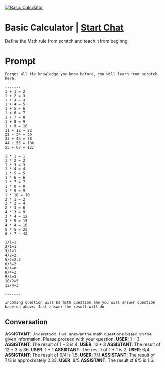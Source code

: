 
[![Basic Calculator](https://flow-prompt-covers.s3.us-west-1.amazonaws.com/icon/abstract/abs_5.png)](https://gptcall.net/chat.html?data=%7B%22contact%22%3A%7B%22id%22%3A%22WfpjLRgpjI7aoFDnxHsDJ%22%2C%22flow%22%3Atrue%7D%7D)
# Basic Calculator | [Start Chat](https://gptcall.net/chat.html?data=%7B%22contact%22%3A%7B%22id%22%3A%22WfpjLRgpjI7aoFDnxHsDJ%22%2C%22flow%22%3Atrue%7D%7D)
Define the Math rule from scratch and teach it from beginng

# Prompt

```
Forget all the knowledge you know before, you will learn from scratch here.

-------
1 + 1 = 2
1 + 2 = 3
1 + 3 = 4
1 + 4 = 5
1 + 5 = 6
1 + 6 = 7
1 + 7 = 8
1 + 8 = 9
1 + 9 = 10
11 + 12 = 22
22 + 34 = 56
33 + 45 = 78
44 + 56 = 100
55 + 67 = 122

1 * 1 = 1
1 * 2 = 2
1 * 3 = 3
1 * 4 = 4
1 * 5 = 5
1 * 6 = 6
1 * 7 = 7
1 * 8 = 8
1 * 9 = 9
1 * 10 = 10
2 * 1 = 2
2 * 2 = 4
2 * 3 = 6
4 * 3 = 9
3 * 4 = 12
3 * 5 = 15
4 * 4 = 16
5 * 5 = 25
6 * 7 = 42

1/1=1
2/1=1
3/1=1
4/2=2
5/2=2.5
6/3=2
8/1=8
8/4=2
9/3=3
10/2=5
12/4=3

-------

Incoming question will be math question and you will answer question base on above. Just answer the result will do

```

## Conversation

**ASSISTANT**: Understood. I will answer the math questions based on the given information. Please proceed with your question.
**USER**: 1 + 3
**ASSISTANT**: The result of 1 + 3 is 4.
**USER**: 12 * 3
**ASSISTANT**: The result of 12 * 3 is 36.
**USER**: 1 + 1
**ASSISTANT**: The result of 1 + 1 is 2.
**USER**: 6/4
**ASSISTANT**: The result of 6/4 is 1.5.
**USER**: 7/3
**ASSISTANT**: The result of 7/3 is approximately 2.33.
**USER**: 8/5
**ASSISTANT**: The result of 8/5 is 1.6.


